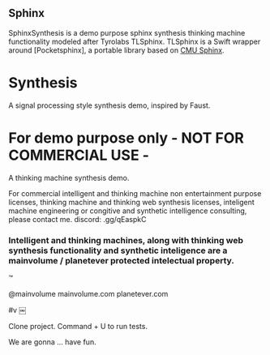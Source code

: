 ## Sphinx

SphinxSynthesis is a demo purpose sphinx synthesis thinking machine functionality modeled after Tyrolabs TLSphinx. TLSphinx is a Swift wrapper around [Pocketsphinx], a portable library based on [CMU Sphinx].

[Tryolabs Blog]: http://blog.tryolabs.com/
[CMU Sphinx]: http://cmusphinx.sourceforge.net/

# Synthesis

A signal processing style synthesis demo, inspired by Faust.

# For demo purpose only - NOT FOR COMMERCIAL USE -

A thinking machine synthesis demo.

For commercial intelligent and thinking machine non entertainment purpose licenses, thinking machine and thinking web synthesis licenses, inteligent machine engineering or congitive and synthetic intelligence consulting, please contact me. discord: .gg/qEaspkC

### Intelligent and thinking machines, along with thinking web synthesis functionality and synthetic inteligence are a mainvolume / planetever protected intelectual property. 
™

@mainvolume
mainvolume.com
planetever.com

#v
￼ 

Clone project.
Command + U to run tests. 


We are gonna ... have fun. 
